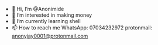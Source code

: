 - 👋 Hi, I’m @Anonimide
- 👀 I’m interested in making money
- 🌱 I’m currently learning shell
- 📫 How to reach me WhatsApp: 07034232972 protonmail: anonyjay0001@protonmail.com

<!---
Anonimide/Anonimide is a ✨ special ✨ repository because its `README.md` (this file) appears on your GitHub profile.
You can click the Preview link to take a look at your changes.
--->
